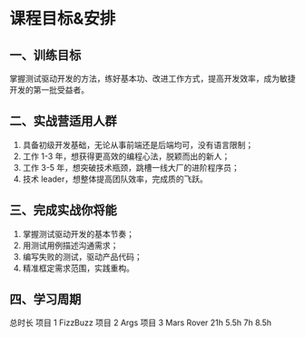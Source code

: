 # 课程目标&安排

## 一、训练目标

掌握测试驱动开发的方法，练好基本功、改进工作方式，提高开发效率，成为敏捷开发的第一批受益者。

## 二、实战营适用人群

1. 具备初级开发基础，无论从事前端还是后端均可，没有语言限制；
2. 工作 1-3 年，想获得更高效的编程心法，脱颖而出的新人；
3. 工作 3-5 年，想突破技术瓶颈，跳槽一线大厂的进阶程序员；
4. 技术 leader，想整体提高团队效率，完成质的飞跃。

## 三、完成实战你将能

1. 掌握测试驱动开发的基本节奏；
2. 用测试用例描述沟通需求；
3. 编写失败的测试，驱动产品代码；
4. 精准框定需求范围，实践重构。

## 四、学习周期

总时长 项目 1 FizzBuzz 项目 2 Args 项目 3 Mars Rover
21h 5.5h 7h 8.5h

